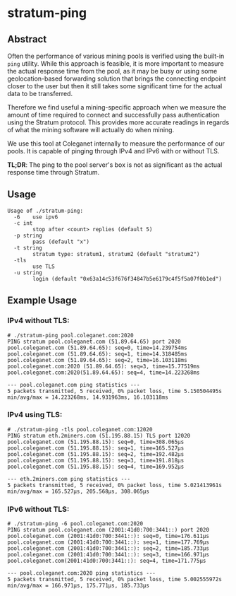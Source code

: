 # stratum-ping

## Abstract

Often the performance of various mining pools is verified using the built-in `ping` utility. While this approach is feasible, it is more important to measure the actual response time from the pool, as it may be busy or using some geolocation-based forwarding solution that brings the connecting endpoint closer to the user but then it still takes some significant time for the actual data to be transferred.

Therefore we find useful a mining-specific approach when we measure the amount of time required to connect and successfully pass authentication using the Stratum protocol. This provides more accurate readings in regards of what the mining software will actually do when mining.

We use this tool at Coleganet internally to measure the performance of our pools. It is capable of pinging through IPv4 and IPv6 with or without TLS.

**TL;DR**: The ping to the pool server's box is not as significant as the actual response time through Stratum.

## Usage

```
Usage of ./stratum-ping:
  -6    use ipv6
  -c int
        stop after <count> replies (default 5)
  -p string
        pass (default "x")
  -t string
        stratum type: stratum1, stratum2 (default "stratum2")
  -tls
        use TLS
  -u string
        login (default "0x63a14c53f676f34847b5e6179c4f5f5a07f0b1ed")

```

## Example Usage

### IPv4 without TLS:
```
# ./stratum-ping pool.coleganet.com:2020
PING stratum pool.coleganet.com (51.89.64.65) port 2020
pool.coleganet.com (51.89.64.65): seq=0, time=14.239754ms
pool.coleganet.com (51.89.64.65): seq=1, time=14.318485ms
pool.coleganet.com (51.89.64.65): seq=2, time=16.103118ms
pool.coleganet.com:2020 (51.89.64.65): seq=3, time=15.77519ms
pool.coleganet.com:2020(51.89.64.65): seq=4, time=14.223268ms

--- pool.coleganet.com ping statistics ---
5 packets transmitted, 5 received, 0% packet loss, time 5.150504495s
min/avg/max = 14.223268ms, 14.931963ms, 16.103118ms
```

### IPv4 using TLS:
```
# ./stratum-ping -tls pool.coleganet.com:12020
PING stratum eth.2miners.com (51.195.88.15) TLS port 12020
pool.coleganet.com (51.195.88.15): seq=0, time=308.065µs
pool.coleganet.com (51.195.88.15): seq=1, time=165.527µs
pool.coleganet.com (51.195.88.15): seq=2, time=192.482µs
pool.coleganet.com (51.195.88.15): seq=3, time=191.818µs
pool.coleganet.com (51.195.88.15): seq=4, time=169.952µs

--- eth.2miners.com ping statistics ---
5 packets transmitted, 5 received, 0% packet loss, time 5.021413961s
min/avg/max = 165.527µs, 205.568µs, 308.065µs
```

### IPv6 without TLS:
```
# ./stratum-ping -6 pool.coleganet.com:2020
PING stratum pool.coleganet.com (2001:41d0:700:3441::) port 2020
pool.coleganet.com (2001:41d0:700:3441::): seq=0, time=176.611µs
pool.coleganet.com (2001:41d0:700:3441::): seq=1, time=177.769µs
pool.coleganet.com (2001:41d0:700:3441::): seq=2, time=185.733µs
pool.coleganet.com (2001:41d0:700:3441::): seq=3, time=166.971µs
pool.coleganet.com(2001:41d0:700:3441::): seq=4, time=171.775µs

--- pool.coleganet.com:2020 ping statistics ---
5 packets transmitted, 5 received, 0% packet loss, time 5.002555972s
min/avg/max = 166.971µs, 175.771µs, 185.733µs
```

